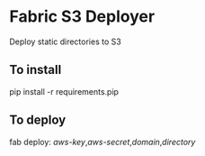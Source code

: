 # Fabric S3 Deployer
Deploy static directories to S3

## To install
pip install -r requirements.pip

## To deploy
fab deploy: *aws-key*,*aws-secret*,*domain*,*directory*
